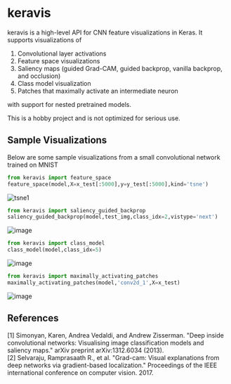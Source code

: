 # keravis

keravis is a high-level API for CNN feature visualizations in Keras. It supports visualizations of

1. Convolutional layer activations
2. Feature space visualizations
3. Saliency maps (guided Grad-CAM, guided backprop, vanilla backprop, and occlusion)
4. Class model visualization
5. Patches that maximally activate an intermediate neuron

with support for nested pretrained models.

This is a hobby project and is not optimized for serious use.
<!--
## Installation

You can install keravis using pip

```bash
pip install keravis
```

## Usage

Read the [documentation](https://keravis.readthedocs.io/en/latest/?)-->

## Sample Visualizations

Below are some sample visualizations from a small convolutional network trained on MNIST

```python
from keravis import feature_space
feature_space(model,X=x_test[:5000],y=y_test[:5000],kind='tsne')
```

![tsne1](https://user-images.githubusercontent.com/65565946/177788216-56b001f3-5a4e-483f-9678-3971bd17551c.png)

```python
from keravis import saliency_guided_backprop
saliency_guided_backprop(model,test_img,class_idx=2,vistype='next')
```

<!--![image](https://user-images.githubusercontent.com/65565946/177793859-86f2ccf1-b349-4fdd-8369-7f613d339d81.png)![image](https://user-images.githubusercontent.com/65565946/177793893-bba171bc-c36a-4181-939e-b476a58aca26.png)-->
![image](https://user-images.githubusercontent.com/65565946/177818298-26502c04-945d-4a36-ba80-83c97612b31a.png)


<!--```python
from keravis import saliency_grad_cam
saliency_grad_cam(model,test_img,class_idx=4,vistype='next')
```

![image](https://user-images.githubusercontent.com/65565946/177871138-ec73a685-5409-47e2-85f1-53eccfecfa40.png)-->


```python
from keravis import class_model
class_model(model,class_idx=5)
```

![image](https://user-images.githubusercontent.com/65565946/177795902-fd01d2e2-0ac4-42fd-8f81-15fd3a7be793.png)

```python
from keravis import maximally_activating_patches
maximally_activating_patches(model,'conv2d_1',X=x_test)
```

![image](https://user-images.githubusercontent.com/65565946/177796065-4151b122-d1c8-466e-b3bc-433fb9bae7b3.png)

## References
[1] Simonyan, Karen, Andrea Vedaldi, and Andrew Zisserman. "Deep inside convolutional networks: Visualising image classification models and saliency maps." arXiv preprint arXiv:1312.6034 (2013). <br />
[2] Selvaraju, Ramprasaath R., et al. "Grad-cam: Visual explanations from deep networks via gradient-based localization." Proceedings of the IEEE international conference on computer vision. 2017.
